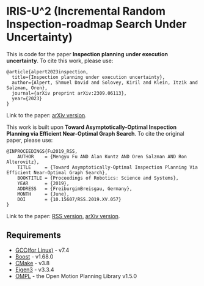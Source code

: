 # IRIS-U^2 (Incremental Random Inspection-roadmap Search Under Uncertainty)

This is code for the paper **Inspection planning under execution uncertainty**. To cite this work, please use:

```
@article{alpert2023inspection,
  title={Inspection planning under execution uncertainty},
  author={Alpert, Shmuel David and Solovey, Kiril and Klein, Itzik and Salzman, Oren},
  journal={arXiv preprint arXiv:2309.06113},
  year={2023}
}
```

Link to the paper: [arXiv version](https://arxiv.org/pdf/2309.06113.pdf).

This work is built upon **Toward Asymptotically-Optimal Inspection Planning via Efficient Near-Optimal Graph Search**. To cite the original paper, please use:

```
@INPROCEEDINGS{Fu2019_RSS,
    AUTHOR    = {Mengyu Fu AND Alan Kuntz AND Oren Salzman AND Ron Alterovitz},
    TITLE     = {Toward Asymptotically-Optimal Inspection Planning Via Efficient Near-Optimal Graph Search},
    BOOKTITLE = {Proceedings of Robotics: Science and Systems},
    YEAR      = {2019},
    ADDRESS   = {FreiburgimBreisgau, Germany},
    MONTH     = {June},
    DOI       = {10.15607/RSS.2019.XV.057}
}
```
Link to the paper: [RSS version](http://www.roboticsproceedings.org/rss15/p57.html), [arXiv version](https://arxiv.org/pdf/1907.00506.pdf).

## Requirements

* [GCC(for Linux)](https://gcc.gnu.org/) - v7.4
* [Boost](https://www.boost.org/) - v1.68.0
* [CMake](https://cmake.org/) - v3.8
* [Eigen3](http://eigen.tuxfamily.org/index.php?title=Main_Page) - v3.3.4
* [OMPL](https://ompl.kavrakilab.org/) - the Open Motion Planning Library v1.5.0
